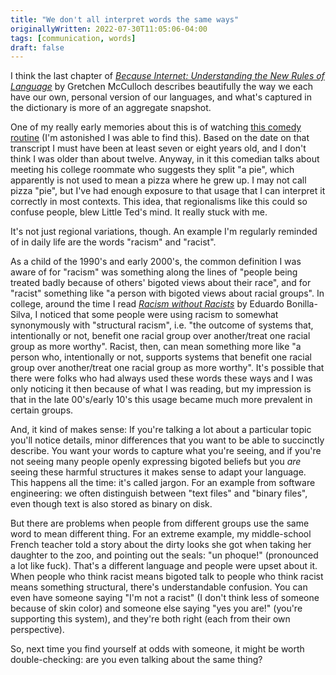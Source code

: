 ```yaml
---
title: "We don't all interpret words the same ways"
originallyWritten: 2022-07-30T11:05:06-04:00
tags: [communication, words]
draft: false
---
```


I think the last chapter of [_Because Internet: Understanding the New Rules of Language_](https://www.goodreads.com/book/show/36739320-because-internet) by Gretchen McCulloch describes beautifully the way we each have our own, personal version of our languages, and what's captured in the dictionary is more of an aggregate snapshot. 

One of my really early memories about this is of watching [this comedy routine](https://www.harrisonline.com/brian-regan-3/) (I'm astonished I was able to find this). Based on the date on that transcript I must have been at least seven or eight years old, and I don't think I was older than about twelve. Anyway, in it this comedian talks about meeting his college roommate who suggests they split "a pie", which apparently is not used to mean a pizza where he grew up. I may not call pizza "pie", but I've had enough exposure to that usage that I can interpret it correctly in most contexts. This idea, that regionalisms like this could so confuse people, blew Little Ted's mind. It really stuck with me.

It's not just regional variations, though. An example I'm regularly reminded of in daily life are the words "racism" and "racist". 

As a child of the 1990's and early 2000's, the common definition I was aware of for "racism" was something along the lines of "people being treated badly because of others' bigoted views about their race", and for "racist" something like "a person with bigoted views about racial groups". In college, around the time I read [_Racism without Racists_](https://www.goodreads.com/book/show/433281.Racism_without_Racists) by Eduardo Bonilla-Silva, I noticed that some people were using racism to somewhat synonymously with "structural racism", i.e. "the outcome of systems that, intentionally or not, benefit one racial group over another/treat one racial group as more worthy". Racist, then, can mean something more like "a person who, intentionally or not, supports systems that benefit one racial group over another/treat one racial group as more worthy". It's possible that there were folks who had always used these words these ways and I was only noticing it then because of what I was reading, but my impression is that in the late 00's/early 10's this usage became much more prevalent in certain groups.

And, it kind of makes sense: If you're talking a lot about a particular topic you'll notice details, minor differences that you want to be able to succinctly describe. You want your words to capture what you're seeing, and if you're not seeing many people openly expressing bigoted beliefs but you _are_ seeing these harmful structures it makes sense to adapt your language. This happens all the time: it's called jargon. For an example from software engineering: we often distinguish between "text files" and "binary files", even though text is also stored as binary on disk. 

But there are problems when people from different groups use the same word to mean different thing. For an extreme example, my middle-school French teacher told a story about the dirty looks she got when taking her daughter to the zoo, and pointing out the seals: "un phoque!" (pronounced a lot like fuck). That's a different language and people were upset about it. When people who think racist means bigoted talk to people who think racist means something structural, there's understandable confusion. You can even have someone saying "I'm not a racist" (I don't think less of someone because of skin color) and someone else saying "yes you are!" (you're supporting this system), and they're both right (each from their own perspective).

So, next time you find yourself at odds with someone, it might be worth double-checking: are you even talking about the same thing?
